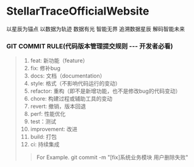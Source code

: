# StellarTraceOfficialWebsite
以星辰为锚点 以数据为轨迹 数据有光 智能无界 追溯数据星辰 解码智能未来

### GIT COMMIT RULE(代码版本管理提交规则 --- 开发者必看)

> 1. feat: 新功能（feature）
> 2. fix: 修补bug
> 3. docs: 文档（documentation）
> 4. style: 格式（不影响代码运行的变动）
> 5. refactor: 重构（即不是新增功能，也不是修改bug的代码变动）
> 6. chore: 构建过程或辅助工具的变动
> 7. revert: 撤销，版本回退
> 8. perf: 性能优化
> 9. test：测试
> 10. improvement: 改进
> 11. build: 打包
> 12. ci: 持续集成
>> For Example. git commit -m "[fix]系统业务模块 用户删除失败"
